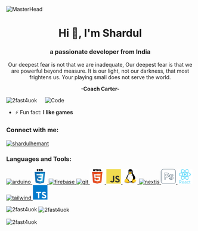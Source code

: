 ![MasterHead](https://i.pinimg.com/originals/c5/9a/d2/c59ad2bd4ad2fbacd04017debc679ddb.gif)
<h1 align="center">Hi 👋, I'm Shardul</h1>
<h3 align="center">a passionate developer from India</h3>
<p align="center">Our deepest fear is not that we are inadequate, Our deepest fear is that we are powerful beyond measure. It is our light, not our darkness, that most frightens us. Your playing small does not serve the world.</p>
<p align="center"><strong>-Coach Carter-</strong></p>
<img align="right" alt="Code" width="400" src="https://mir-s3-cdn-cf.behance.net/project_modules/fs/611c44105642271.5f7da45dc8e4a.gif">

<p align="left"> <img src="https://komarev.com/ghpvc/?username=2fast4uok&label=Profile%20views&color=0e75b6&style=flat" alt="2fast4uok" /> </p>

- ⚡ Fun fact: **I like games**

<h3 align="left">Connect with me:</h3>
<p align="left">
<a href="https://linkedin.com/in/shardulhemant" target="blank"><img align="center" src="https://raw.githubusercontent.com/rahuldkjain/github-profile-readme-generator/master/src/images/icons/Social/linked-in-alt.svg" alt="shardulhemant" height="30" width="40" /></a>
</p>


<h3 align="left">Languages and Tools:</h3>
<p align="left"> <a href="https://www.arduino.cc/" target="_blank" rel="noreferrer"> <img src="https://cdn.worldvectorlogo.com/logos/arduino-1.svg" alt="arduino" width="40" height="40"/> </a> <a href="https://www.w3schools.com/css/" target="_blank" rel="noreferrer"> <img src="https://raw.githubusercontent.com/devicons/devicon/master/icons/css3/css3-original-wordmark.svg" alt="css3" width="40" height="40"/> </a> <a href="https://firebase.google.com/" target="_blank" rel="noreferrer"> <img src="https://www.vectorlogo.zone/logos/firebase/firebase-icon.svg" alt="firebase" width="40" height="40"/> </a> <a href="https://git-scm.com/" target="_blank" rel="noreferrer"> <img src="https://www.vectorlogo.zone/logos/git-scm/git-scm-icon.svg" alt="git" width="40" height="40"/> </a> <a href="https://www.w3.org/html/" target="_blank" rel="noreferrer"> <img src="https://raw.githubusercontent.com/devicons/devicon/master/icons/html5/html5-original-wordmark.svg" alt="html5" width="40" height="40"/> </a> <a href="https://developer.mozilla.org/en-US/docs/Web/JavaScript" target="_blank" rel="noreferrer"> <img src="https://raw.githubusercontent.com/devicons/devicon/master/icons/javascript/javascript-original.svg" alt="javascript" width="40" height="40"/> </a> <a href="https://www.linux.org/" target="_blank" rel="noreferrer"> <img src="https://raw.githubusercontent.com/devicons/devicon/master/icons/linux/linux-original.svg" alt="linux" width="40" height="40"/> </a> <a href="https://nextjs.org/" target="_blank" rel="noreferrer"> <img src="https://cdn.worldvectorlogo.com/logos/nextjs-2.svg" alt="nextjs" width="40" height="40"/> </a> <a href="https://www.photoshop.com/en" target="_blank" rel="noreferrer"> <img src="https://raw.githubusercontent.com/devicons/devicon/master/icons/photoshop/photoshop-line.svg" alt="photoshop" width="40" height="40"/> </a> <a href="https://reactjs.org/" target="_blank" rel="noreferrer"> <img src="https://raw.githubusercontent.com/devicons/devicon/master/icons/react/react-original-wordmark.svg" alt="react" width="40" height="40"/> </a> <a href="https://tailwindcss.com/" target="_blank" rel="noreferrer"> <img src="https://www.vectorlogo.zone/logos/tailwindcss/tailwindcss-icon.svg" alt="tailwind" width="40" height="40"/> </a> <a href="https://www.typescriptlang.org/" target="_blank" rel="noreferrer"> <img src="https://raw.githubusercontent.com/devicons/devicon/master/icons/typescript/typescript-original.svg" alt="typescript" width="40" height="40"/> </a> </p>

<p><img align="left" src="https://github-readme-stats.vercel.app/api/top-langs?username=2fast4uok&show_icons=true&locale=en&layout=compact" alt="2fast4uok" /></p>

<p>&nbsp;<img align="center" src="https://github-readme-stats.vercel.app/api?username=2fast4uok&show_icons=true&locale=en" alt="2fast4uok" /></p>

<p><img align="center" src="https://github-readme-streak-stats.herokuapp.com/?user=2fast4uok&" alt="2fast4uok" /></p>
